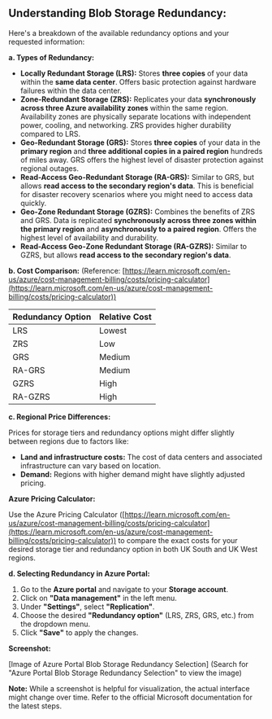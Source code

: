 ## Understanding Blob Storage Redundancy:

Here's a breakdown of the available redundancy options and your requested information:

**a. Types of Redundancy:**

* **Locally Redundant Storage (LRS):** Stores **three copies** of your data within the **same data center**. Offers basic protection against hardware failures within the data center. 
* **Zone-Redundant Storage (ZRS):** Replicates your data **synchronously across three Azure availability zones** within the same region. Availability zones are physically separate locations with independent power, cooling, and networking. ZRS provides higher durability compared to LRS.
* **Geo-Redundant Storage (GRS):** Stores **three copies** of your data in the **primary region** and **three additional copies in a paired region** hundreds of miles away. GRS offers the highest level of disaster protection against regional outages.
* **Read-Access Geo-Redundant Storage (RA-GRS):** Similar to GRS, but allows **read access to the secondary region's data**. This is beneficial for disaster recovery scenarios where you might need to access data quickly.
* **Geo-Zone Redundant Storage (GZRS):** Combines the benefits of ZRS and GRS. Data is replicated **synchronously across three zones within the primary region** and **asynchronously to a paired region**. Offers the highest level of availability and durability.
* **Read-Access Geo-Zone Redundant Storage (RA-GZRS):** Similar to GZRS, but allows **read access to the secondary region's data**. 


**b. Cost Comparison:** (Reference: [https://learn.microsoft.com/en-us/azure/cost-management-billing/costs/pricing-calculator](https://learn.microsoft.com/en-us/azure/cost-management-billing/costs/pricing-calculator))

| Redundancy Option | Relative Cost |
| ----- | ----- |
| LRS | Lowest |
| ZRS | Low |
| GRS | Medium |
| RA-GRS | Medium |
| GZRS | High |
| RA-GZRS | High |

**c. Regional Price Differences:**

Prices for storage tiers and redundancy options might differ slightly between regions due to factors like:

* **Land and infrastructure costs:**  The cost of data centers and associated infrastructure can vary based on location.
* **Demand:** Regions with higher demand might have slightly adjusted pricing.

**Azure Pricing Calculator:**

Use the Azure Pricing Calculator ([https://learn.microsoft.com/en-us/azure/cost-management-billing/costs/pricing-calculator](https://learn.microsoft.com/en-us/azure/cost-management-billing/costs/pricing-calculator)) to compare the exact costs for your desired storage tier and redundancy option in both UK South and UK West regions. 

**d. Selecting Redundancy in Azure Portal:**

1. Go to the **Azure portal** and navigate to your **Storage account**.
2. Click on **"Data management"** in the left menu.
3. Under **"Settings"**, select **"Replication"**.
4. Choose the desired **"Redundancy option"** (LRS, ZRS, GRS, etc.) from the dropdown menu.
5. Click **"Save"** to apply the changes.

**Screenshot:**

[Image of Azure Portal Blob Storage Redundancy Selection] (Search for "Azure Portal Blob Storage Redundancy Selection" to view the image)

**Note:** While a screenshot is helpful for visualization, the actual interface might change over time. Refer to the official Microsoft documentation for the latest steps.
